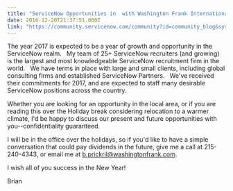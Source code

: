 ```yaml
---
title: "ServiceNow Opportunities in  with Washington Frank International"
date: 2016-12-20T21:37:51.000Z
link: "https://community.servicenow.com/community?id=community_blog&sys_id=625da629dbd0dbc01dcaf3231f96198f"
---
```

<p>The year 2017 is expected to be a year of growth and opportunity in the ServiceNow realm.   My team of 25+ ServiceNow recruiters (and growing) is the largest and most knowledgeable ServiceNow recruitment firm in the world.   We have terms in place with large and small clients, including global consulting firms and established ServiceNow Partners.   We've received their commitments for 2017, and are expected to staff many desirable ServiceNow positions across the country.</p><p></p><p>Whether you are looking for an opportunity in the local area, or if you are reading this over the Holiday break considering relocation to a warmer climate, I'd be happy to discuss our present and future opportunities with you--confidentiality guaranteed.</p><p></p><p><span>I will be in the office over the holidays, so if you'd like to have a simple conversation that could pay dividends in the future, give me a call at 215-240-4343, or email me at </span><a title="k-email-small" class="jive-link-email-small" href="mailto:b.prickril@washingtonfrank.com">b.prickril@washingtonfrank.com</a><span>.</span></p><p></p><p>I wish all of you success in the New Year!</p><p></p><p>Brian</p>